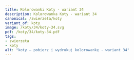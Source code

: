 ```yaml
---
title: Kolorowanki Koty - wariant 34
description: Kolorowanka Koty - wariant 34
canonical: /zwierzeta/koty
variant_of: koty
image: /koty/34/koty-34.svg
pdf: /koty/34/koty-34.pdf
tags:
- zwierzeta
- koty
alt: "koty – pobierz i wydrukuj kolorowankę - wariant 34"
---
```

